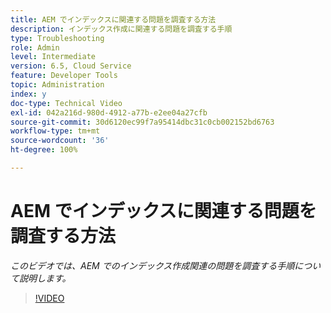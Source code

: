 ```yaml
---
title: AEM でインデックスに関連する問題を調査する方法
description: インデックス作成に関連する問題を調査する手順
type: Troubleshooting
role: Admin
level: Intermediate
version: 6.5, Cloud Service
feature: Developer Tools
topic: Administration
index: y
doc-type: Technical Video
exl-id: 042a216d-980d-4912-a77b-e2ee04a27cfb
source-git-commit: 30d6120ec99f7a95414dbc31c0cb002152bd6763
workflow-type: tm+mt
source-wordcount: '36'
ht-degree: 100%

---
```


# AEM でインデックスに関連する問題を調査する方法

*このビデオでは、AEM でのインデックス作成関連の問題を調査する手順について説明します。*

>[!VIDEO](https://video.tv.adobe.com/v/335465?quality=12&learn=on)

